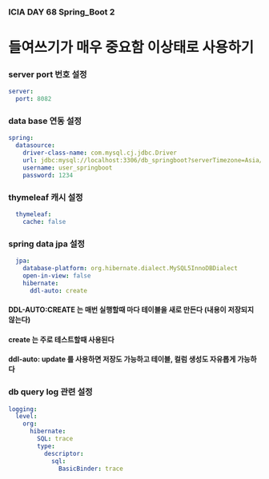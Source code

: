 ### ICIA DAY 68 Spring_Boot 2

# 들여쓰기가 매우 중요함 이상태로 사용하기

### server port 번호 설정

```yaml
server:
  port: 8082
```

### data base 연동 설정

```yaml
spring:
  datasource:
    driver-class-name: com.mysql.cj.jdbc.Driver
    url: jdbc:mysql://localhost:3306/db_springboot?serverTimezone=Asia/Seoul&characterEncoding=UTF-8
    username: user_springboot
    password: 1234
```

### thymeleaf 캐시 설정

```yaml
  thymeleaf:
    cache: false
```

### spring data jpa 설정

```yaml
  jpa:
    database-platform: org.hibernate.dialect.MySQL5InnoDBDialect
    open-in-view: false
    hibernate:
      ddl-auto: create
```
#### DDL-AUTO:CREATE 는 매번 실행할때 마다 테이블을 새로 만든다 (내용이 저장되지 않는다)
#### create 는 주로 테스트할때 사용된다
#### ddl-auto: update 를 사용하면 저장도 가능하고 테이블, 컬럼 생성도 자유롭게 가능하다 

### db query log 관련 설정

```yaml
logging:
  level:
    org:
      hibernate:
        SQL: trace
        type:
          descriptor:
            sql:
              BasicBinder: trace
```